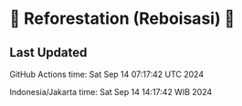 
# 🌳 Reforestation (Reboisasi) 🌲

## Last Updated

GitHub Actions time: Sat Sep 14 07:17:42 UTC 2024

Indonesia/Jakarta time: Sat Sep 14 14:17:42 WIB 2024
